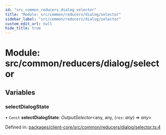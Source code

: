 ```yaml
---
id: "src_common_reducers_dialog_selector"
title: "Module: src/common/reducers/dialog/selector"
sidebar_label: "src/common/reducers/dialog/selector"
custom_edit_url: null
hide_title: true
---
```


# Module: src/common/reducers/dialog/selector

## Variables

### selectDialogState

• `Const` **selectDialogState**: *OutputSelector*<any, any, (`res`: *any*) => *any*\>

Defined in: [packages/client-core/src/common/reducers/dialog/selector.ts:4](https://github.com/xr3ngine/xr3ngine/blob/2d83606b6/packages/client-core/src/common/reducers/dialog/selector.ts#L4)
